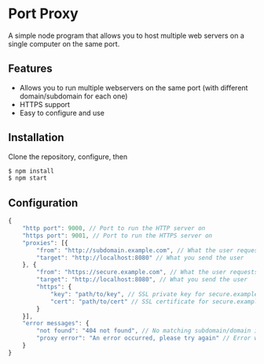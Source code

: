 # Port Proxy
A simple node program that allows you to host multiple web servers on a single computer on the same port.

## Features
- Allows you to run multiple webservers on the same port (with different domain/subdomain for each one)
- HTTPS support
- Easy to configure and use

## Installation
Clone the repository, configure, then
```sh
$ npm install
$ npm start
```

## Configuration
```js
{
	"http port": 9000, // Port to run the HTTP server on
	"https port": 9001, // Port to run the HTTPS server on
	"proxies": [{
		"from": "http://subdomain.example.com", // What the user requests
		"target": "http://localhost:8080" // What you send the user
	}, {
		"from": "https://secure.example.com", // What the user requests
		"target": "http://localhost:8080", // What you send the user
		"https": {
			"key": "path/to/key", // SSL private key for secure.example.com
			"cert": "path/to/cert" // SSL certificate for secure.example.com
		}
	}],
	"error messages": {
		"not found": "404 not found", // No matching subdomain/domain is listed above
		"proxy error": "An error occurred, please try again" // Error with the proxy
	}
}
```
